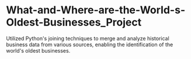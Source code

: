 # What-and-Where-are-the-World-s-Oldest-Businesses_Project
 Utilized Python's joining techniques to merge and analyze historical business data from various sources, enabling the identification of the world's oldest businesses.
